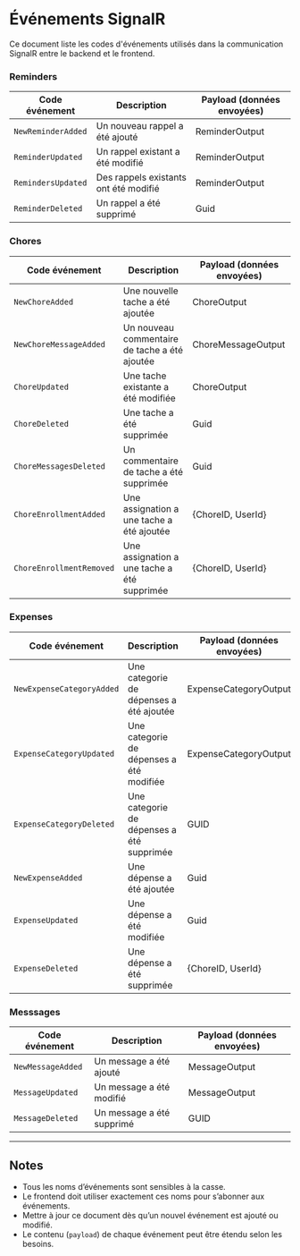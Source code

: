 # Événements SignalR

Ce document liste les codes d'événements utilisés dans la communication SignalR entre le backend et le frontend.

### Reminders
| Code événement | Description | Payload (données envoyées) |
|--|--|--|
| `NewReminderAdded` | Un nouveau rappel a été ajouté | ReminderOutput |
| `ReminderUpdated` | Un rappel existant a été modifié | ReminderOutput |
| `RemindersUpdated` | Des rappels existants ont été modifié | ReminderOutput |
| `ReminderDeleted` | Un rappel a été supprimé | Guid |

### Chores
| Code événement | Description | Payload (données envoyées) |
|--|--|--|
| `NewChoreAdded` | Une nouvelle tache a été ajoutée | ChoreOutput |
| `NewChoreMessageAdded` | Un nouveau commentaire de tache a été ajoutée | ChoreMessageOutput |
| `ChoreUpdated` | Une tache existante a été modifiée | ChoreOutput |
| `ChoreDeleted` | Une tache a été supprimée | Guid |
| `ChoreMessagesDeleted` | Un commentaire de tache a été supprimée | Guid |
| `ChoreEnrollmentAdded` | Une assignation a une tache a été ajoutée | {ChoreID, UserId} |
| `ChoreEnrollmentRemoved` | Une assignation a une tache a été supprimée | {ChoreID, UserId} |

### Expenses
| Code événement | Description | Payload (données envoyées) |
|--|--|--|
| `NewExpenseCategoryAdded` | Une categorie de dépenses a été ajoutée | ExpenseCategoryOutput |
| `ExpenseCategoryUpdated` | Une categorie de dépenses a été modifiée | ExpenseCategoryOutput |
| `ExpenseCategoryDeleted` | Une categorie de dépenses a été supprimée | GUID |
| `NewExpenseAdded` | Une dépense a été ajoutée | Guid |
| `ExpenseUpdated` | Une dépense a été modifiée | Guid |
| `ExpenseDeleted` | Une dépense a été supprimée | {ChoreID, UserId} |

### Messsages 
| Code événement | Description | Payload (données envoyées) |
|--|--|--|
| `NewMessageAdded` | Un message a été ajouté | MessageOutput |
| `MessageUpdated` | Un message a été modifié | MessageOutput |
| `MessageDeleted` | Un message a été supprimé | GUID |

---

## Notes

- Tous les noms d’événements sont sensibles à la casse.
- Le frontend doit utiliser exactement ces noms pour s’abonner aux événements.
- Mettre à jour ce document dès qu’un nouvel événement est ajouté ou modifié.
- Le contenu (`payload`) de chaque événement peut être étendu selon les besoins.
